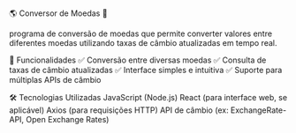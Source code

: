 🌎 Conversor de Moedas 💱

programa de conversão de moedas que permite converter valores entre diferentes moedas utilizando taxas de câmbio atualizadas em tempo real.

🚀 Funcionalidades
✅ Conversão entre diversas moedas
✅ Consulta de taxas de câmbio atualizadas
✅ Interface simples e intuitiva
✅ Suporte para múltiplas APIs de câmbio


🛠️ Tecnologias Utilizadas
JavaScript (Node.js)
React (para interface web, se aplicável)
Axios (para requisições HTTP)
API de câmbio (ex: ExchangeRate-API, Open Exchange Rates)

